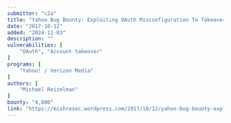 ```yaml
---
submitter: "c2a"
title: "Yahoo Bug Bounty: Exploiting OAuth Misconfiguration To Takeover Flickr Accounts"
date: "2017-10-12"
added: "2024-11-03"
description: ""
vulnerabilities: [
    "OAuth", "Account takeover"
]
programs: [
    "Yahoo! / Verizon Media"
]
authors: [
    "Michael Reizelman"
]
bounty: "4,000"
link: "https://mishresec.wordpress.com/2017/10/12/yahoo-bug-bounty-exploiting-oauth-misconfiguration-to-takeover-flickr-accounts/"
---
```




